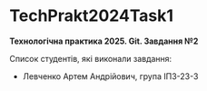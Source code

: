 # TechPrakt2024Task1

**Технологічна практика 2025. Git. Завдання №2**

Список студентів, які виконали завдання:

- Левченко Артем Андрійович, група ІПЗ-23-3
